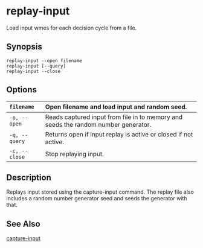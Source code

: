 # replay-input #

Load input wmes for each decision cycle from a file.

## Synopsis ##

```
replay-input --open filename
replay-input [--query]
replay-input --close
```

## Options ##

| `filename` | Open filename and load input and random seed. |
|:-----------|:----------------------------------------------|
| `-o, --open` | Reads captured input from file in to memory and seeds the random number generator. |
| `-q, --query` | Returns open if input replay is active or closed if not active. |
| `-c, --close` | Stop replaying input.                         |

## Description ##

Replays input stored using the capture-input command. The replay file also
includes a random number generator seed and seeds the generator with that.

## See Also ##

[capture-input](cmd_capture_input.md)
